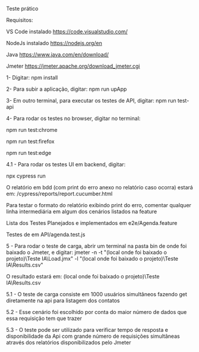 Teste prático 

Requisitos:

VS Code instalado  https://code.visualstudio.com/

NodeJs instalado   https://nodejs.org/en

Java               https://www.java.com/en/download/

Jmeter             https://jmeter.apache.org/download_jmeter.cgi


1- Digitar: npm install 

2- Para subir a aplicação, digitar: npm run upApp

3- Em outro terminal, para executar os testes de API, digitar: npm run test-api

4- Para rodar os testes no browser, digitar no terminal:

npm run test:chrome 

npm run test:firefox

npm run test:edge


4.1 - Para rodar os testes UI em backend, digitar: 

npx cypress run


O relatório em bdd (com print do erro anexo no relatório caso ocorra) estará em: /cypress/reports/report.cucumber.html

Para testar o formato do relatório exibindo print do erro, comentar qualquer linha intermediária em algum dos cenários listados na feature 

Lista dos Testes Planejados e implementados em e2e/Agenda.feature

Testes de em API/agenda.test.js



5 - Para rodar o teste de carga, abrir um terminal na pasta bin de onde foi baixado o Jmeter, e digitar: jmeter -n -t "(local onde foi baixado o projeto)\Teste IA\Load.jmx" -l "(local onde foi baixado o projeto)\Teste IA\Results.csv" 

O resultado estará em: (local onde foi baixado o projeto)\Teste IA\Results.csv

5.1 - O teste de carga consiste em 1000 usuários simultâneos fazendo get diretamente na api para listagem dos contatos

5.2 - Esse cenário foi escolhido por conta do maior número de dados que essa requisição tem que trazer

5.3 - O teste pode ser utilizado para verificar tempo de resposta e disponibilidade da Api com grande número de requisições simultâneas através dos relatórios disponibilizados pelo Jmeter 
